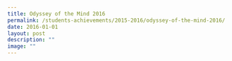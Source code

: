 ```yaml
---
title: Odyssey of the Mind 2016
permalink: /students-achievements/2015-2016/odyssey-of-the-mind-2016/
date: 2016-01-01
layout: post
description: ""
image: ""
---
```

